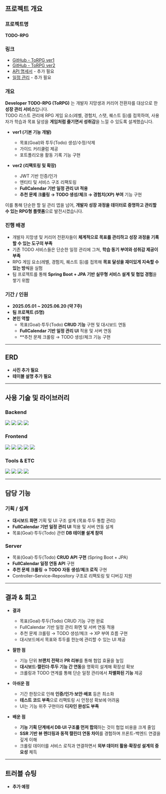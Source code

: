 ## 프로젝트 개요

### 프로젝트명  
**TODO-RPG**

### 링크  
- [GitHub - ToRPG ver1](https://github.com/prgrms-be-devcourse/NBE5-6-2-Team04)  
- [GitHub - ToRPG ver2](https://github.com/prgrms-be-devcourse/NBE5-6-3-Team04)  
- [API 명세서](#)  - 추가 필요
- [일정 관리](#)   - 추가 필요

### 개요  
**Developer TODO-RPG (ToRPG)** 는 개발자 지망생과 커리어 전환자를 대상으로 한 **성장 관리 서비스**입니다.  
TODO 리스트 관리에 RPG 게임 요소(레벨, 경험치, 스탯, 퀘스트 등)를 접목하여, 사용자가 학습과 목표 달성을 **게임처럼 즐기면서 성취감**을 느낄 수 있도록 설계했습니다.  

- **ver1 (기본 기능 개발)**  
  - 목표(Goal)와 투두(Todo) 생성/수정/삭제  
  - 가이드 커리큘럼 제공  
  - 포트폴리오용 활동 기록 기능 구현  

- **ver2 (리팩토링 및 확장)**  
  - JWT 기반 인증/인가
  - 엔티티 및 서비스 구조 리팩토링  
  - **FullCalendar 기반 일정 관리 UI 적용**  
  - **추천 문제 크롤링 → TODO 생성/체크 → 경험치(XP) 부여** 기능 구현 

이를 통해 단순한 할 일 관리 앱을 넘어, **개발자 성장 과정을 데이터로 증명하고 관리할 수 있는 RPG형 플랫폼**으로 발전시켰습니다.  

### 진행 배경  
- 개발자 지망생 및 커리어 전환자들이 **체계적으로 목표를 관리하고 성장 과정을 기록할 수 있는 도구의 부족**  
- 기존 TODO 서비스들은 단순한 일정 관리에 그쳐, **학습 동기 부여와 성취감 제공이 부족**  
- RPG 게임 요소(레벨, 경험치, 퀘스트 등)를 접목해 **목표 달성을 재미있게 지속할 수 있는 방식**을 실험  
- 팀 프로젝트를 통해 **Spring Boot + JPA 기반 실무형 서비스 설계 및 협업 경험**을 쌓기 위함  


### 기간 / 인원  
- **2025.05.01 ~ 2025.06.20 (약 7주)**  
- **팀 프로젝트 (5명)**  
- **본인 역할**  
  - 목표(Goal)·투두(Todo) **CRUD 기능** 구현 및 대시보드 연동  
  - **FullCalendar 기반 일정 관리 UI** 적용 및 서버 연동  
  - **추천 문제 크롤링 → TODO 생성/체크  기능 구현   
 
--- 
## ERD

- **사진 추가 필요**  
- **테이블 설명 추가 필요**  

--- 

## 사용 기술 및 라이브러리

### Backend  
<p>
  <img src="https://img.shields.io/badge/Java-007396?style=flat&logo=openjdk&logoColor=white"/>
  <img src="https://img.shields.io/badge/Spring%20Boot-6DB33F?style=flat&logo=springboot&logoColor=white"/>
  <img src="https://img.shields.io/badge/Spring%20Data%20JPA-59666C?style=flat&logo=hibernate&logoColor=white"/>
  <img src="https://img.shields.io/badge/MySQL-4479A1?style=flat&logo=mysql&logoColor=white"/>
</p>

### Frontend  
<p>
  <img src="https://img.shields.io/badge/HTML5-E34F26?style=flat&logo=html5&logoColor=white"/>
  <img src="https://img.shields.io/badge/CSS3-1572B6?style=flat&logo=css3&logoColor=white"/>
  <img src="https://img.shields.io/badge/JavaScript-F7DF1E?style=flat&logo=javascript&logoColor=black"/>
  <img src="https://img.shields.io/badge/Thymeleaf-005F0F?style=flat&logo=thymeleaf&logoColor=white"/>
  <img src="https://img.shields.io/badge/FullCalendar-3A87AD?style=flat"/>
</p>

### Tools & ETC  
<p>
  <img src="https://img.shields.io/badge/IntelliJ%20IDEA-000000?style=flat&logo=intellijidea&logoColor=white"/>
  <img src="https://img.shields.io/badge/GitHub-181717?style=flat&logo=github&logoColor=white"/>
  <img src="https://img.shields.io/badge/Git-F05032?style=flat&logo=git&logoColor=white"/>
  <img src="https://img.shields.io/badge/Maven-C71A36?style=flat&logo=apachemaven&logoColor=white"/>
</p>


---
## 담당 기능

### 기획 / 설계
- **대시보드 화면** 기획 및 UI 구조 설계 (목표·투두 통합 관리)  
- **FullCalendar 기반 일정 관리 UI** 적용 및 서버 연동 설계  
- 목표(Goal)·투두(Todo) 관련 **DB 테이블 설계 참여**  

### Server
- 목표(Goal)·투두(Todo) **CRUD API 구현** (Spring Boot + JPA)  
- **FullCalendar 일정 연동 API** 구현  
- **추천 문제 크롤링 → TODO 자동 생성/체크 로직** 구현  
- Controller–Service–Repository 구조로 리팩토링 및 디버깅 지원  

---
## 결과 & 회고

- **결과**
  - 목표(Goal)·투두(Todo) CRUD 기능 구현 완료  
  - FullCalendar 기반 일정 관리 화면 및 서버 연동 적용  
  - 추천 문제 크롤링 → TODO 생성/체크 → XP 부여 흐름 구현  
  - 대시보드에서 목표와 투두를 한눈에 관리할 수 있는 UI 제공  

- **잘한 점**
  - 기능 단위 **브랜치 전략**과 **PR 리뷰**를 통해 협업 효율을 높임  
  - **대시보드·캘린더·투두 기능 간 연동**을 명확히 설계해 확장성 확보  
  - 크롤링과 TODO 연계를 통해 단순 일정 관리에서 **차별화된 기능** 제공  

- **아쉬운 점**
  - 기간 한정으로 인해 **인증/인가·보안·배포** 등은 최소화  
  - **테스트 코드 부족**으로 리팩토링 시 안정성 확보에 어려움  
  - UI는 기능 위주 구현이라 **디자인 완성도 부족**  

- **배운 점**
  - **기능 기획 단계에서 DB·UI 구조를 먼저 합의**하는 것이 협업 비용을 크게 줄임  
  - **SSR 기반 뷰 렌더링과 동적 캘린더 연동 차이**를 경험하며 프론트-백엔드 연결을 깊게 이해  
  - 크롤링 데이터를 서비스 로직과 연결하면서 **외부 데이터 활용·확장성 설계의 중요성** 체득  


---
## 트러블 슈팅
- **추가 예정**  
